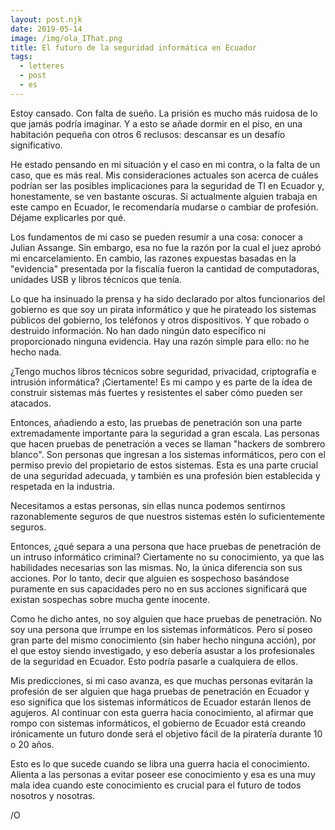 ```yaml
---
layout: post.njk
date: 2019-05-14
image: /img/ola_IThat.png
title: El futuro de la seguridad informática en Ecuador
tags:
  - letteres
  - post
  - es
---
```


Estoy cansado. Con falta de sueño. La prisión es mucho más ruidosa de lo que jamás podría imaginar. Y a esto se añade dormir en el piso, en una habitación pequeña con otros 6 reclusos: descansar es un desafío significativo.

He estado pensando en mi situación y el caso en mi contra, o la falta de un caso, que es más real. Mis consideraciones actuales son acerca de cuáles podrían ser las posibles implicaciones para la seguridad de TI en Ecuador y, honestamente, se ven bastante oscuras. Si actualmente alguien trabaja en este campo en Ecuador, le recomendaría mudarse o cambiar de profesión. Déjame explicarles por qué.

Los fundamentos de mi caso se pueden resumir a una cosa: conocer a Julian Assange. Sin embargo, esa no fue la razón por la cual el juez aprobó mi encarcelamiento. En cambio, las razones expuestas basadas en la "evidencia" presentada por la fiscalía fueron la cantidad de computadoras, unidades USB y libros técnicos que tenía.

Lo que ha insinuado la prensa y ha sido declarado por altos funcionarios del gobierno es que soy un pirata informático y que he pirateado los sistemas públicos del gobierno, los teléfonos y otros dispositivos. Y que robado o destruido información. No han dado ningún dato específico ni proporcionado ninguna evidencia. Hay una razón simple para ello: no he hecho nada.

¿Tengo muchos libros técnicos sobre seguridad, privacidad, criptografía e intrusión informática? ¡Ciertamente! Es mi campo y es parte de la idea de construir sistemas más fuertes y resistentes el saber cómo pueden ser atacados.

Entonces, añadiendo a esto, las pruebas de penetración son una parte extremadamente importante para la seguridad a gran escala. Las personas que hacen pruebas de penetración a veces se llaman "hackers de sombrero blanco". Son personas que ingresan a los sistemas informáticos, pero con el permiso previo del propietario de estos sistemas. Esta es una parte crucial de una seguridad adecuada, y también es una profesión bien establecida y respetada en la industria.

Necesitamos a estas personas, sin ellas nunca podemos sentirnos razonablemente seguros de que nuestros sistemas estén lo suficientemente seguros.

Entonces, ¿qué separa a una persona que hace pruebas de penetración de un intruso informático criminal? Ciertamente no su conocimiento, ya que las habilidades necesarias son las mismas. No, la única diferencia son sus acciones. Por lo tanto, decir que alguien es sospechoso basándose puramente en sus capacidades pero no en sus acciones significará que existan sospechas sobre mucha gente inocente.

Como he dicho antes, no soy alguien que hace pruebas de penetración. No soy una persona que irrumpe en los sistemas informáticos. Pero sí poseo gran parte del mismo conocimiento (sin haber hecho ninguna acción), por el que estoy siendo investigado, y eso debería asustar a los profesionales de la seguridad en Ecuador. Esto podría pasarle a cualquiera de ellos.

Mis predicciones, si mi caso avanza, es que muchas personas evitarán la profesión de ser alguien que haga pruebas de penetración en Ecuador y eso significa que los sistemas informáticos de Ecuador estarán llenos de agujeros. Al continuar con esta guerra hacia conocimiento, al afirmar que rompo con sistemas informáticos, el gobierno de Ecuador está creando irónicamente un futuro donde será el objetivo fácil de la piratería durante 10 o 20 años.

Esto es lo que sucede cuando se libra una guerra hacia el conocimiento. Alienta a las personas a evitar poseer ese conocimiento y esa es una muy mala idea cuando este conocimiento es crucial para el futuro de todos nosotros y nosotras.

/O

